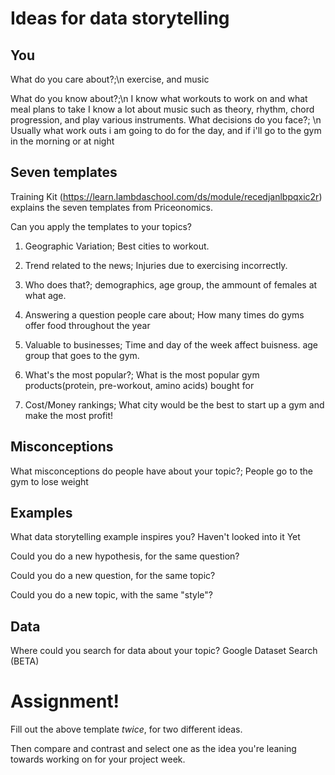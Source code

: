 # Ideas for data storytelling

## You

What do you care about?;\n
exercise, and music

What do you know about?;\n
I know what workouts to work on and what meal plans to take
I know a lot about music such as theory, rhythm, chord progression, and play various instruments.
What decisions do you face?; \n
Usually what work outs i am going to do for the day, and if i'll go to the gym in the morning or at night

## Seven templates

Training Kit (https://learn.lambdaschool.com/ds/module/recedjanlbpqxic2r) explains the seven templates from Priceonomics.

Can you apply the templates to your topics? 

1. Geographic Variation;
Best cities to workout.

2. Trend related to the news;
Injuries due to exercising incorrectly.

3. Who does that?;
demographics, age group, the ammount of females at what age.

4. Answering a question people care about;
How many times do gyms offer food throughout the year

5. Valuable to businesses;
Time and day of the week affect buisness.
age group that goes to the gym.

6. What's the most popular?;
What is the most popular gym products(protein, pre-workout, amino acids) bought for

7. Cost/Money rankings;
What city would be the best to start up a gym and make the most profit!

## Misconceptions

What misconceptions do people have about your topic?;
People go to the gym to lose weight

## Examples

What data storytelling example inspires you?
Haven't looked into it Yet

Could you do a new hypothesis, for the same question?


Could you do a new question, for the same topic?


Could you do a new topic, with the same "style"?


## Data

Where could you search for data about your topic?
Google Dataset Search (BETA)

# Assignment!

Fill out the above template *twice*, for two different ideas.

Then compare and contrast and select one as the idea you're leaning towards
working on for your project week.

